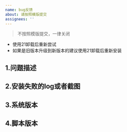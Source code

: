 ```yaml
---
name: bug反馈 
about: 请按照模版提交
assignees: ''
---
```


>不按照模版提交，一律关闭
- 使用21卸载后重新尝试
- 如果是旧版本升级到新版本的建议使用21卸载后重新安装

## 1.问题描述

## 2.安装失败的log或者截图

## 3.系统版本

## 4.脚本版本
